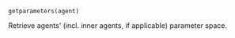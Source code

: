 ```
getparameters(agent)
```

Retrieve agents' (incl. inner agents, if applicable) parameter space.
